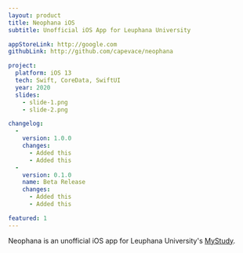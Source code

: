 ```yaml
---
layout: product
title: Neophana iOS
subtitle: Unofficial iOS App for Leuphana University

appStoreLink: http://google.com
githubLink: http://github.com/capevace/neophana

project:
  platform: iOS 13
  tech: Swift, CoreData, SwiftUI
  year: 2020
  slides:
    - slide-1.png
    - slide-2.png

changelog:
  -
    version: 1.0.0
    changes:
      - Added this
      - Added this
  -
    version: 0.1.0
    name: Beta Release
    changes:
      - Added this
      - Added this

featured: 1
---
```


Neophana is an unofficial iOS app for Leuphana University's [MyStudy](https://mystudy.leuphana.de).